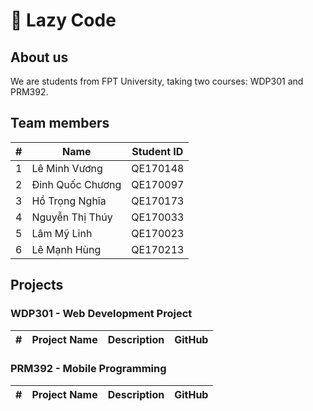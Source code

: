 # 🦥 Lazy Code

## About us

We are students from FPT University, taking two courses: WDP301 and PRM392.

## Team members

| #   | Name             | Student ID |
| --- | ---------------- | ---------- |
| 1   | Lê Minh Vương    | QE170148   |
| 2   | Đinh Quốc Chương | QE170097   |
| 3   | Hồ Trọng Nghĩa   | QE170173   |
| 4   | Nguyễn Thị Thúy  | QE170033   |
| 5   | Lâm Mỹ Linh      | QE170023   |
| 6   | Lê Mạnh Hùng     | QE170213   |

## Projects

### WDP301 - Web Development Project

| #   | Project Name | Description | GitHub |
| --- | ------------ | ----------- | ------ |

### PRM392 - Mobile Programming

| #   | Project Name | Description | GitHub |
| --- | ------------ | ----------- | ------ |
